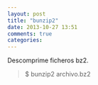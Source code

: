 ```yaml
---
layout: post
title: "bunzip2"
date: 2013-10-27 13:51
comments: true
categories: 
---
```

Descomprime ficheros bz2.

>$ bunzip2 archivo.bz2

